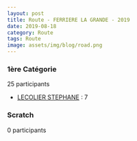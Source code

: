 ```yaml
---
layout: post
title: Route - FERRIERE LA GRANDE - 2019
date: 2019-08-18
category: Route
tags: Route
image: assets/img/blog/road.png
---
```


### 1ère Catégorie
25 participants
- [LECOLIER STEPHANE](https://teamspecializedlille.cc/coureurs/lecolierstephane) : 7

### Scratch
0 participants
